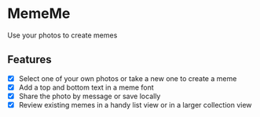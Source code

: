 # MemeMe

Use your photos to create memes

## Features
- [x] Select one of your own photos or take a new one to create a meme 
- [x] Add a top and bottom text in a meme font 
- [x] Share the photo by message or save locally 
- [x] Review existing memes in a handy list view or in a larger collection view
